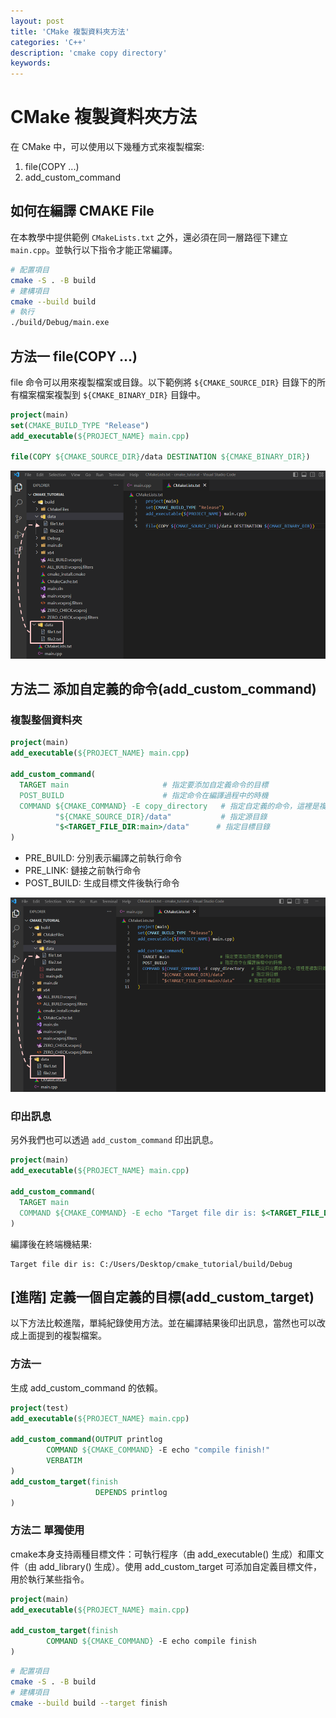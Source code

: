```yaml
---
layout: post
title: 'CMake 複製資料夾方法'
categories: 'C++'
description: 'cmake copy directory'
keywords: 
---
```


# CMake 複製資料夾方法
在 CMake 中，可以使用以下幾種方式來複製檔案:

1. file(COPY ...)
2. add_custom_command

## 如何在編譯 CMAKE File
在本教學中提供範例 `CMakeLists.txt` 之外，還必須在同一層路徑下建立 `main.cpp`。並執行以下指令才能正常編譯。

```sh
# 配置項目
cmake -S . -B build 
# 建構項目
cmake --build build
# 執行
./build/Debug/main.exe
```

## 方法一 file(COPY ...)
file 命令可以用來複製檔案或目錄。以下範例將 `${CMAKE_SOURCE_DIR}` 目錄下的所有檔案檔案複製到 `${CMAKE_BINARY_DIR}` 目錄中。

```cmake
project(main)
set(CMAKE_BUILD_TYPE "Release")
add_executable(${PROJECT_NAME} main.cpp)

file(COPY ${CMAKE_SOURCE_DIR}/data DESTINATION ${CMAKE_BINARY_DIR})
```

![](/images/posts/C%2B%2B/2023/img1120407-1.png)

## 方法二 添加自定義的命令(add_custom_command)
### 複製整個資料夾

```cmake
project(main)
add_executable(${PROJECT_NAME} main.cpp)

add_custom_command(
  TARGET main                     # 指定要添加自定義命令的目標
  POST_BUILD                      # 指定命令在編譯過程中的時機
  COMMAND ${CMAKE_COMMAND} -E copy_directory   # 指定自定義的命令，這裡是複製目錄
          "${CMAKE_SOURCE_DIR}/data"           # 指定源目錄
          "$<TARGET_FILE_DIR:main>/data"      # 指定目標目錄
)
```

- PRE_BUILD: 分別表示編譯之前執行命令
- PRE_LINK: 鏈接之前執行命令
- POST_BUILD: 生成目標文件後執行命令

![](/images/posts/C%2B%2B/2023/img1120407-2.png)

### 印出訊息
另外我們也可以透過 `add_custom_command` 印出訊息。

```cmake
project(main)
add_executable(${PROJECT_NAME} main.cpp)

add_custom_command(
  TARGET main
  COMMAND ${CMAKE_COMMAND} -E echo "Target file dir is: $<TARGET_FILE_DIR:main>"
)
```

編譯後在終端機結果:
```
Target file dir is: C:/Users/Desktop/cmake_tutorial/build/Debug
```

## [進階] 定義一個自定義的目標(add_custom_target)
以下方法比較進階，單純紀錄使用方法。並在編譯結果後印出訊息，當然也可以改成上面提到的複製檔案。

### 方法一
生成 add_custom_command 的依賴。

```cmake
project(test)
add_executable(${PROJECT_NAME} main.cpp)

add_custom_command(OUTPUT printlog 
        COMMAND ${CMAKE_COMMAND} -E echo "compile finish!"
        VERBATIM
)
add_custom_target(finish
                   DEPENDS printlog
)
```


### 方法二 單獨使用
cmake本身支持兩種目標文件：可執行程序（由 add_executable() 生成）和庫文件（由 add_library() 生成）。使用 add_custom_target 可添加自定義目標文件，用於執行某些指令。

```cmake
project(main)
add_executable(${PROJECT_NAME} main.cpp)

add_custom_target(finish 
        COMMAND ${CMAKE_COMMAND} -E echo compile finish
)
```

```sh
# 配置項目
cmake -S . -B build 
# 建構項目
cmake --build build --target finish
```